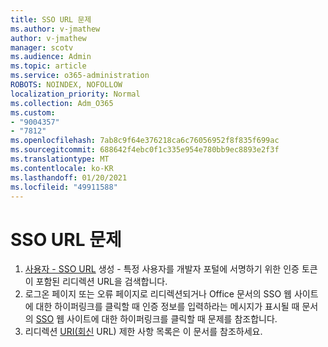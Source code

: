 ```yaml
---
title: SSO URL 문제
ms.author: v-jmathew
author: v-jmathew
manager: scotv
ms.audience: Admin
ms.topic: article
ms.service: o365-administration
ROBOTS: NOINDEX, NOFOLLOW
localization_priority: Normal
ms.collection: Adm_O365
ms.custom:
- "9004357"
- "7812"
ms.openlocfilehash: 7ab8c9f64e376218ca6c76056952f8f835f699ac
ms.sourcegitcommit: 688642f4ebc0f1c335e954e780bb9ec8893e2f3f
ms.translationtype: MT
ms.contentlocale: ko-KR
ms.lasthandoff: 01/20/2021
ms.locfileid: "49911588"
---
```

# <a name="sso-url-issues"></a>SSO URL 문제

1. [사용자 - SSO URL](https://docs.microsoft.com/rest/api/apimanagement/2019-12-01/User/GenerateSsoUrl) 생성 - 특정 사용자를 개발자 포털에 서명하기 위한 인증 토큰이 포함된 리디렉션 URL을 검색합니다.
2. 로그온 페이지 또는 오류 페이지로 리디렉션되거나 Office 문서의 SSO 웹 사이트에 대한 하이퍼링크를 클릭할 때 인증 정보를 입력하라는 메시지가 표시될 때 문서의 [SSO](https://docs.microsoft.com/office/troubleshoot/office-suite-issues/click-hyperlink-to-sso-website) 웹 사이트에 대한 하이퍼링크를 클릭할 때 문제를 참조합니다.
3. 리디렉션 [URI(회신](https://docs.microsoft.com/azure/active-directory/develop/reply-url) URL) 제한 사항 목록은 이 문서를 참조하세요.
